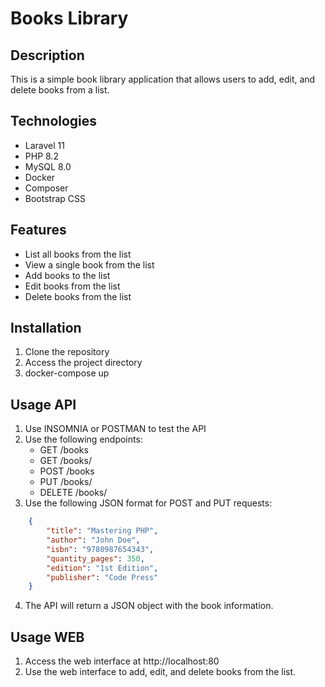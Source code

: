 # Books Library

## Description

This is a simple book library application that allows users to add, edit, and delete books from a list.

## Technologies

* Laravel 11
* PHP 8.2
* MySQL 8.0
* Docker
* Composer
* Bootstrap CSS

## Features

* List all books from the list
* View a single book from the list
* Add books to the list
* Edit books from the list
* Delete books from the list

## Installation

1. Clone the repository
2. Access the project directory
3. docker-compose up

## Usage API

1. Use INSOMNIA or POSTMAN to test the API
2. Use the following endpoints:
    - GET /books
    - GET /books/<id>
    - POST /books
    - PUT /books/<id>
    - DELETE /books/<id>
3. Use the following JSON format for POST and PUT requests:

```json
    {
        "title": "Mastering PHP",
        "author": "John Doe",
        "isbn": "9780987654343",
        "quantity_pages": 350,
        "edition": "1st Edition",
        "publisher": "Code Press"
    }
```

4. The API will return a JSON object with the book information.

## Usage WEB

1. Access the web interface at http://localhost:80
2. Use the web interface to add, edit, and delete books from the list.

